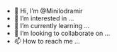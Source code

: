 - 👋 Hi, I’m @Minilodramir
- 👀 I’m interested in ...
- 🌱 I’m currently learning ...
- 💞️ I’m looking to collaborate on ...
- 📫 How to reach me ...

<!---
Minilodramir/Minilodramir is a ✨ special ✨ repository because its `README.md` (this file) appears on your GitHub profile.
You can click the Preview link to take a look at your changes.
--->
